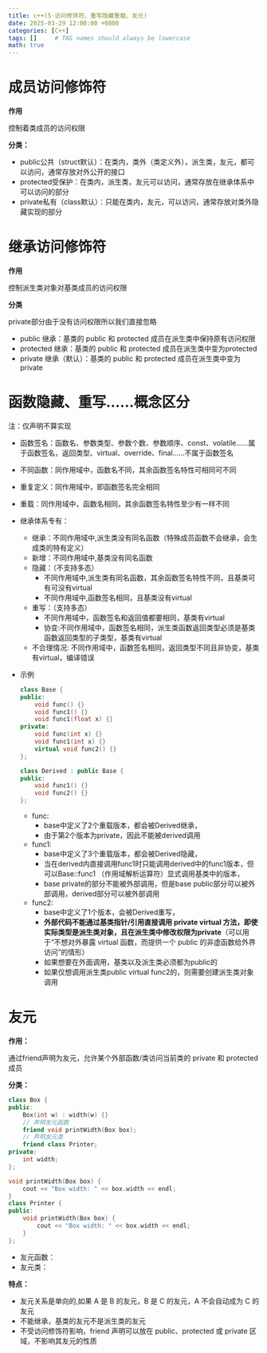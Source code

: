 ```yaml
---
title: c++(5·访问修饰符、重写隐藏重载、友元)
date: 2025-03-29 12:00:00 +0800
categories: [C++]
tags: []     # TAG names should always be lowercase
math: true
---
```

# 成员访问修饰符

**作用**

控制着类成员的访问权限

**分类：**

* public公共（struct默认）：在类内，类外（类定义外），派生类，友元，都可以访问，通常存放对外公开的接口
* protected受保护：在类内，派生类，友元可以访问，通常存放在继承体系中可以访问的部分
* private私有（class默认）：只能在类内，友元，可以访问，通常存放对类外隐藏实现的部分

# 继承访问修饰符

**作用**

控制派生类对象对基类成员的访问权限

**分类**

private部分由于没有访问权限所以我们直接忽略

* public 继承：基类的 public 和 protected 成员在派生类中保持原有访问权限
* protected 继承：基类的 public 和 protected 成员在派生类中变为protected
* private 继承（默认）：基类的 public 和 protected 成员在派生类中变为private

# 函数隐藏、重写……概念区分

注：仅声明不算实现
* 函数签名：函数名、参数类型、参数个数、参数顺序、const、volatile……属于函数签名，返回类型、virtual、override、final……不属于函数签名
* 不同函数：同作用域中，函数名不同，其余函数签名特性可相同可不同
* 重复定义：同作用域中，即函数签名完全相同
* 重载：同作用域中，函数名相同，其余函数签名特性至少有一样不同
* 继承体系专有：
  * 继承：不同作用域中,派生类没有同名函数（特殊成员函数不会继承，会生成类的特有定义）
  * 新增：不同作用域中,基类没有同名函数
  * 隐藏：（不支持多态）
    * 不同作用域中,派生类有同名函数，其余函数签名特性不同，且基类可有可没有virtual
    * 不同作用域中,函数签名相同，且基类没有virtual
  * 重写：（支持多态）
    * 不同作用域中，函数签名和返回值都要相同，基类有virtual
    * 协变:不同作用域中，函数签名相同，派生类函数返回类型必须是基类函数返回类型的子类型，基类有virtual
  * 不合理情况: 不同作用域中，函数签名相同，返回类型不同且非协变，基类有virtual，编译错误

* 示例

  ```c++
  class Base {
  public:
      void func() {}
      void func1() {}
      void func1(float x) {}  
  private:  
      void func(int x) {}
      void func1(int x) {}  
      virtual void func2() {}
  };

  class Derived : public Base {
  public:
      void func1() {}
      void func2() {}
  };
  ```

  * func:
    * base中定义了2个重载版本，都会被Derived继承，
    * 由于第2个版本为private，因此不能被derived调用
  * func1:
    * base中定义了3个重载版本，都会被Derived隐藏，
    * 当在derived内直接调用func1时只能调用derived中的func1版本，但可以Base::func1 （作用域解析运算符）显式调用基类中的版本，
    * base private的部分不能被外部调用，但是base public部分可以被外部调用，derived部分可以被外部调用
  * func2:
    * base中定义了1个版本，会被Derived重写，
    * **外部代码不能通过基类指针/引用直接调用 private virtual 方法，即使实际类型是派生类对象，且在派生类中修改权限为private**（可以用于“不想对外暴露 virtual 函数，而提供一个 public 的非虚函数给外界访问”的情形）
    * 如果想要在外面调用，基类以及派生类必须都为public的
    * 如果仅想调用派生类public virtual func2的，则需要创建派生类对象调用

# 友元

**作用：**

通过friend声明为友元，允许某个外部函数/类访问当前类的 private 和 protected 成员

**分类：**

```c++
class Box {
public:
    Box(int w) : width(w) {}
    // 声明友元函数
    friend void printWidth(Box box);
    // 声明友元类
    friend class Printer;
private:
    int width;
};

void printWidth(Box box) {
    cout << "Box width: " << box.width << endl;
}
class Printer {
public:
    void printWidth(Box box) {
        cout << "Box width: " << box.width << endl;
    }
};
```

* 友元函数：
* 友元类：

**特点：**

* 友元关系是单向的,如果 A 是 B 的友元，B 是 C 的友元，A 不会自动成为 C 的友元
* 不能继承，基类的友元不是派生类的友元
* 不受访问修饰符影响，friend 声明可以放在 public、protected 或 private 区域，不影响其友元的性质
